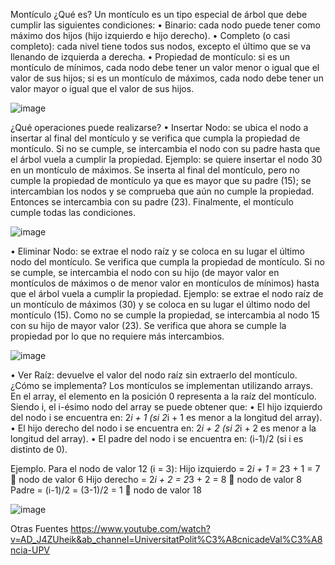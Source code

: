 Montículo
¿Qué es?
Un montículo es un tipo especial de árbol que debe cumplir las siguientes condiciones:
•	Binario: cada nodo puede tener como máximo dos hijos (hijo izquierdo e hijo derecho).
•	Completo (o casi completo): cada nivel tiene todos sus nodos, excepto el último que se va llenando de izquierda a derecha.
•	Propiedad de montículo: si es un montículo de mínimos, cada nodo debe tener un valor menor o igual que el valor de sus hijos; si es un montículo de máximos, cada nodo debe tener un valor mayor o igual que el valor de sus hijos.

![image](https://user-images.githubusercontent.com/70980802/124330659-470a4500-db64-11eb-81f1-e3ac4b94da0c.png)
 
¿Qué operaciones puede realizarse?
•	Insertar Nodo: se ubica el nodo a insertar al final del montículo y se verifica que cumpla la propiedad de montículo. Si no se cumple, se intercambia el nodo con su padre hasta que el árbol vuela a cumplir la propiedad.
Ejemplo: se quiere insertar el nodo 30 en un montículo de máximos. Se inserta al final del montículo, pero no cumple la propiedad de montículo ya que es mayor que su padre (15); se intercambian los nodos y se comprueba que aún no cumple la propiedad. Entonces se intercambia con su padre (23). Finalmente, el montículo cumple todas las condiciones.
 
![image](https://user-images.githubusercontent.com/70980802/124330673-4d98bc80-db64-11eb-822c-9397a0a24cf7.png)

•	Eliminar Nodo: se extrae el nodo raíz y se coloca en su lugar el último nodo del montículo. Se verifica que cumpla la propiedad de montículo. Si no se cumple, se intercambia el nodo con su hijo (de mayor valor en montículos de máximos o de menor valor en montículos de mínimos) hasta que el árbol vuela a cumplir la propiedad.
Ejemplo: se extrae el nodo raíz de un montículo de máximos (30) y se coloca en su lugar el último nodo del montículo (15). Como no se cumple la propiedad, se intercambia al nodo 15 con su hijo de mayor valor (23). Se verifica que ahora se cumple la propiedad por lo que no requiere más intercambios.

 ![image](https://user-images.githubusercontent.com/70980802/124330681-54bfca80-db64-11eb-868d-73f13a342ceb.png)

•	Ver Raíz: devuelve el valor del nodo raíz sin extraerlo del montículo.
¿Cómo se implementa?
Los montículos se implementan utilizando arrays. En el array, el elemento en la posición 0 representa a la raíz del montículo.
Siendo i, el i-ésimo nodo del array se puede obtener que:
•	El hijo izquierdo del nodo i se encuentra en: 2*i + 1 (si 2*i + 1 es menor a la longitud del array).
•	El hijo derecho del nodo i se encuentra en: 2*i + 2 (si 2*i + 2 es menor a la longitud del array).
•	El padre del nodo i se encuentra en: (i-1)/2 (si i es distinto de 0).

Ejemplo. Para el nodo de valor 12 (i = 3):
Hijo izquierdo = 2*i + 1 = 2*3 + 1 = 7   nodo de valor 6
Hijo derecho = 2*i + 2 = 2*3 + 2 = 8   nodo de valor 8
Padre = (i-1)/2 = (3-1)/2 = 1   nodo de valor 18

 ![image](https://user-images.githubusercontent.com/70980802/124330691-58535180-db64-11eb-9eb6-35b59c42b138.png)

Otras Fuentes
https://www.youtube.com/watch?v=AD_J4ZUheik&ab_channel=UniversitatPolit%C3%A8cnicadeVal%C3%A8ncia-UPV
